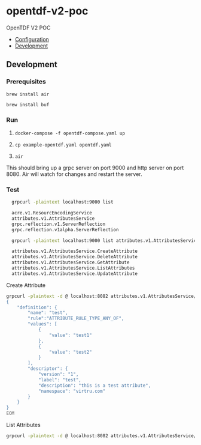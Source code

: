 # opentdf-v2-poc
OpenTDF V2 POC

- [Configuration](./docs/configuration.md)
- [Development](#development)

## Development

### Prerequisites

`brew install air`

`brew install buf`

### Run

1. `docker-compose -f opentdf-compose.yaml up`

2. `cp example-opentdf.yaml opentdf.yaml`

3. `air`

This should bring up a grpc server on port 9000 and http server on port 8080. Air will watch for changes and restart the server.

### Test

```bash
  grpcurl -plaintext localhost:9000 list

  acre.v1.ResourcEncodingService
  attributes.v1.AttributesService
  grpc.reflection.v1.ServerReflection
  grpc.reflection.v1alpha.ServerReflection

  grpcurl -plaintext localhost:9000 list attributes.v1.AttributesService

  attributes.v1.AttributesService.CreateAttribute
  attributes.v1.AttributesService.DeleteAttribute
  attributes.v1.AttributesService.GetAttribute
  attributes.v1.AttributesService.ListAttributes
  attributes.v1.AttributesService.UpdateAttribute

```

Create Attribute

```bash
grpcurl -plaintext -d @ localhost:8082 attributes.v1.AttributesService/CreateAttribute <<EOM  
{
    "definition": {
        "name": "test",
        "rule":"ATTRIBUTE_RULE_TYPE_ANY_OF",
        "values": [
            {
                "value": "test1"
            },
            {
                "value": "test2"
            }
        ],
        "descriptor": {
            "version": "1",
            "label": "test",
            "description": "this is a test attribute",
            "namespace": "virtru.com"
        }
    }
}
EOM
```

List Attributes

```bash
grpcurl -plaintext -d @ localhost:8082 attributes.v1.AttributesService/ListAttributes
```
